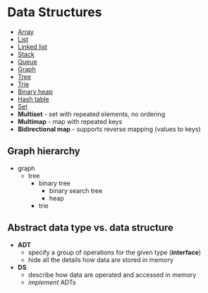 # Data Structures

- [Array](array.md)
- [List](list.md)
- [Linked list](linked-list.md)
- [Stack](stack.md)
- [Queue](queue.md)
- [Graph](graph.md)
- [Tree](tree.md)
- [Trie](trie.md)
- [Binary heap](heap.md)
- [Hash table](hash-table.md)
- [Set](set.md)
- **Multiset** - set with repeated elements, no ordering
- **Multimap** - map with repeated keys
- **Bidirectional map** - supports reverse mapping (values to keys)

## Graph hierarchy
- graph
    - tree
        - binary tree
            - binary search tree
            - heap
        - trie

## Abstract data type vs. data structure
- **ADT**
    - specify a group of operations for the given type (**interface**)
    - hide all the details how data are stored in memory
- **DS**
    - describe how data are operated and accessed in memory
    - _implement_ ADTs
